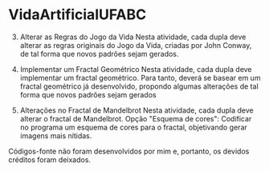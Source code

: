 # VidaArtificialUFABC
3. Alterar as Regras do Jogo da Vida
Nesta atividade, cada dupla deve alterar as regras originais do Jogo da Vida, criadas por John Conway, de tal forma que novos padrões sejam gerados.

 	
4. Implementar um Fractal Geométrico
Nesta atividade, cada dupla deve implementar um fractal geométrico. Para tanto, deverá se basear em um fractal geométrico já desenvolvido, propondo algumas alterações de tal forma que novos padrões sejam gerados

5. Alterações no Fractal de Mandelbrot
Nesta atividade, cada dupla deve alterar o fractal de Mandelbrot. 
Opção "Esquema de cores": Codificar no programa um esquema de cores para o fractal, objetivando gerar imagens mais nítidas.


Códigos-fonte não foram desenvolvidos por mim e, portanto, os devidos créditos foram deixados.
